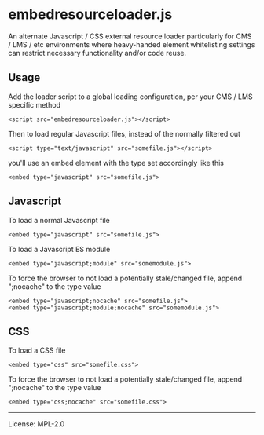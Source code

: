 # embedresourceloader.js
An alternate Javascript / CSS external resource loader particularly for CMS / LMS / etc environments
where heavy-handed element whitelisting settings can restrict necessary functionality and/or code reuse.

## Usage
Add the loader script to a global loading configuration, per your CMS / LMS specific method
```
<script src="embedresourceloader.js"></script>
```
Then to load regular Javascript files, instead of the normally filtered out
```
<script type="text/javascript" src="somefile.js"></script>
```
you'll use an embed element with the type set accordingly like this
```
<embed type="javascript" src="somefile.js">
```

## Javascript
To load a normal Javascript file
```
<embed type="javascript" src="somefile.js">
```
To load a Javascript ES module
```
<embed type="javascript;module" src="somemodule.js">
```
To force the browser to not load a potentially stale/changed file, append ";nocache" to the type value
```
<embed type="javascript;nocache" src="somefile.js">
<embed type="javascript;module;nocache" src="somemodule.js">
```

## CSS
To load a CSS file
```
<embed type="css" src="somefile.css">
```
To force the browser to not load a potentially stale/changed file, append ";nocache" to the type value
```
<embed type="css;nocache" src="somefile.css">
```

---
License: MPL-2.0

